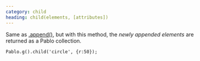 ```yaml
--- 
category: child
heading: child(elements, [attributes])
---
```


Same as [.append()][append], but with this method, the _newly appended elements_ are returned as a Pablo collection.

    Pablo.g().child('circle', {r:50});

[append]: /api/append/